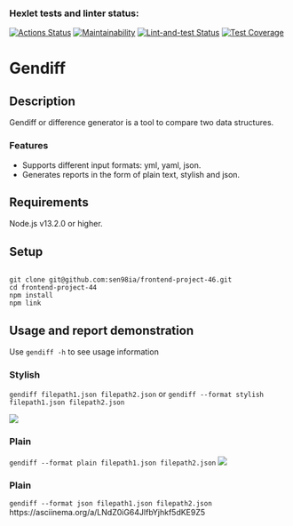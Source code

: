 ### Hexlet tests and linter status:
[![Actions Status](https://github.com/sen98ia/frontend-project-46/actions/workflows/hexlet-check.yml/badge.svg)](https://github.com/sen98ia/frontend-project-46/actions)
[![Maintainability](https://api.codeclimate.com/v1/badges/b4ea84f28b3f2f18996b/maintainability)](https://codeclimate.com/github/sen98ia/frontend-project-46/maintainability)
[![Lint-and-test Status](https://github.com/sen98ia/frontend-project-46/actions/workflows/lint-and-test.yml/badge.svg)](https://github.com/sen98ia/frontend-project-46/actions)
[![Test Coverage](https://api.codeclimate.com/v1/badges/b4ea84f28b3f2f18996b/test_coverage)](https://codeclimate.com/github/sen98ia/frontend-project-46/test_coverage)

<h1>Gendiff</h1>
<h2>Description</h2>
<p>Gendiff or difference generator is a tool to compare two data structures.</p>
<h3>Features</h3>
<ul>
<li>Supports different input formats: yml, yaml, json.</li>
<li>Generates reports in the form of plain text, stylish and json.</li>
</ul>

<h2>Requirements</h2>
<p>Node.js v13.2.0 or higher.</p>

<h2>Setup</h2>
<code>
git clone git@github.com:sen98ia/frontend-project-46.git
cd frontend-project-44
npm install
npm link
</code>

<h2>Usage and report demonstration</h2>
<p>Use <code>gendiff -h</code> to see usage information</p>
<h3>Stylish</h3>
<p><code>gendiff filepath1.json filepath2.json</code> or <code>gendiff --format stylish filepath1.json filepath2.json</code></p>
<a href="https://asciinema.org/a/sW6amtwCiF4BdRDFU9L2fQEeu" target="_blank"><img src="https://asciinema.org/a/sW6amtwCiF4BdRDFU9L2fQEeu.svg" /></a>

<h3>Plain</h3>
<code>gendiff --format plain filepath1.json filepath2.json</code>
<a href="https://asciinema.org/a/0G0Nxiu4cp6eTNvgfW3pv4TwX" target="_blank"><img src="https://asciinema.org/a/0G0Nxiu4cp6eTNvgfW3pv4TwX.svg" /></a>

<h3>Plain</h3>
<code>gendiff --format json filepath1.json filepath2.json</code>
https://asciinema.org/a/LNdZ0iG64JlfbYjhkf5dKE9Z5